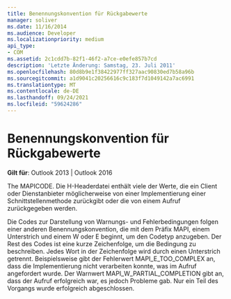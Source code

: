 ```yaml
---
title: Benennungskonvention für Rückgabewerte
manager: soliver
ms.date: 11/16/2014
ms.audience: Developer
ms.localizationpriority: medium
api_type:
- COM
ms.assetid: 2c1cdd7b-82f1-46f2-a7ce-e0efe857b7cd
description: 'Letzte Änderung: Samstag, 23. Juli 2011'
ms.openlocfilehash: 80d8b9e1f38422977ff327aac90830ed7b58a96b
ms.sourcegitcommit: a1d9041c20256616c9c183f7d1049142a7ac6991
ms.translationtype: MT
ms.contentlocale: de-DE
ms.lasthandoff: 09/24/2021
ms.locfileid: "59624286"
---
```

# <a name="return-value-naming-convention"></a>Benennungskonvention für Rückgabewerte

  
  
**Gilt für**: Outlook 2013 | Outlook 2016 
  
The MAPICODE. Die H-Headerdatei enthält viele der Werte, die ein Client oder Dienstanbieter möglicherweise von einer Implementierung einer Schnittstellenmethode zurückgibt oder die von einem Aufruf zurückgegeben werden.
  
Die Codes zur Darstellung von Warnungs- und Fehlerbedingungen folgen einer anderen Benennungskonvention, die mit dem Präfix MAPI, einem Unterstrich und einem W oder E beginnt, um den Codetyp anzugeben. Der Rest des Codes ist eine kurze Zeichenfolge, um die Bedingung zu beschreiben. Jedes Wort in der Zeichenfolge wird durch einen Unterstrich getrennt. Beispielsweise gibt der Fehlerwert MAPI_E_TOO_COMPLEX an, dass die Implementierung nicht verarbeiten konnte, was im Aufruf angefordert wurde. Der Warnwert MAPI_W_PARTIAL_COMPLETION gibt an, dass der Aufruf erfolgreich war, es jedoch Probleme gab. Nur ein Teil des Vorgangs wurde erfolgreich abgeschlossen.
  

